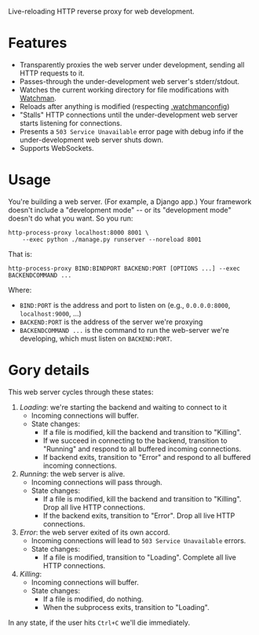 Live-reloading HTTP reverse proxy for web development.

# Features

* Transparently proxies the web server under development, sending all HTTP
  requests to it.
* Passes-through the under-development web server's stderr/stdout.
* Watches the current working directory for file modifications with
  [Watchman](https://facebook.github.io/watchman/).
* Reloads after anything is modified (respecting
  [.watchmanconfig](https://facebook.github.io/watchman/docs/config.html))
* "Stalls" HTTP connections until the under-development web server starts
  listening for connections.
* Presents a `503 Service Unavailable` error page with debug info if the
  under-development web server shuts down.
* Supports WebSockets.

# Usage

You're building a web server. (For example, a Django app.) Your framework
doesn't include a "development mode" -- or its "development mode" doesn't do
what you want. So you run:


```
http-process-proxy localhost:8000 8001 \
    --exec python ./manage.py runserver --noreload 8001
```

That is:

`http-process-proxy BIND:BINDPORT BACKEND:PORT [OPTIONS ...] --exec BACKENDCOMMAND ...`

Where:

* `BIND:PORT` is the address and port to listen on (e.g., `0.0.0.0:8000`,
  `localhost:9000`, ...)
* `BACKEND:PORT` is the address of the server we're proxying
* `BACKENDCOMMAND ...` is the command to run the web-server we're developing,
  which must listen on `BACKEND:PORT`.

# Gory details

This web server cycles through these states:

1. *Loading*: we're starting the backend and waiting to connect to it
    * Incoming connections will buffer.
    * State changes:
        * If a file is modified, kill the backend and transition to "Killing".
        * If we succeed in connecting to the backend, transition to "Running"
          and respond to all buffered incoming connections.
        * If backend exits, transition to "Error" and respond to all buffered
          incoming connections.
2. *Running*: the web server is alive.
    * Incoming connections will pass through.
    * State changes:
        * If a file is modified, kill the backend and transition to "Killing".
          Drop all live HTTP connections.
        * If the backend exits, transition to "Error". Drop all live HTTP
          connections.
3. *Error*: the web server exited of its own accord.
    * Incoming connections will lead to `503 Service Unavailable` errors.
    * State changes:
        * If a file is modified, transition to "Loading".
          Complete all live HTTP connections.
4. *Killing*: 
    * Incoming connections will buffer.
    * State changes:
        * If a file is modified, do nothing.
        * When the subprocess exits, transition to "Loading".

In any state, if the user hits `Ctrl+C` we'll die immediately.
